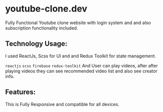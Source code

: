 # youtube-clone.dev
Fully Functional Youtube clone website with login system and and also subscription functionality included.
## Technology Usage:
I used ReactJs, Scss for UI and and Redux Toolkit for state management.

``` reactjs ``` ``` scss ``` ``` firebase ``` ``` redux-toolkit ```
And User can play videos, after after playing videos they can see recommended video list and also see creator info.

## Features: 
This is Fully Responsive and compatible for all devices.

